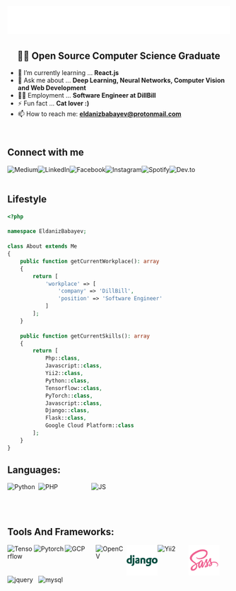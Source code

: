 <h1 align="center">
  <img src="https://raw.githubusercontent.com/eldaniiz/eldaniiz/main/eldaniz.svg" alt="Eldaniz Babayev" />
</h1>
<h2 align="center">👨‍🎓  Open Source Computer Science Graduate </h2>


- 🌱 I’m currently learning ... **React.js**
- 💬 Ask me about ... **Deep Learning, Neural Networks, Computer Vision and Web Development**
- 👨‍💻 Employment ... **Software Engineer at DillBill**
- ⚡ Fun fact ... **Cat lover :)**
- 📫 How to reach me: **eldanizbabayev@protonmail.com**
<br />

## Connect with me 

[<img align="left" alt="Medium" src="https://img.shields.io/badge/medium-%2312100E.svg?&style=for-the-badge&logo=medium&logoColor=white" />][blog]
[<img align="left" alt="LinkedIn" src="https://img.shields.io/badge/linkedin-%230077B5.svg?&style=for-the-badge&logo=linkedin&logoColor=white" />][linkedin]
[<img align="left" alt="Facebook" src="https://img.shields.io/badge/facebook-%231877F2.svg?&style=for-the-badge&logo=facebook&logoColor=white" />][facebook]
[<img align="left" alt="Instagram" src="https://img.shields.io/badge/instagram-%2312100E.svg?&style=for-the-badge&logo=instagram&logoColor=white" />][instagram]
[<img align="left" alt="Spotify" src="https://img.shields.io/badge/spotify-%2312100E.svg?&style=for-the-badge&logo=spotify&logoColor=boldgreen" />][spotify]
[<img align="left" alt="Dev.to" src="https://img.shields.io/badge/dev.to-%2312100E.svg?&style=for-the-badge"/>][blog-2]

<br />
<br />

## Lifestyle

```php
<?php

namespace EldanizBabayev;

class About extends Me
{
    public function getCurrentWorkplace(): array
    {
        return [
            'workplace' => [
                'company' => 'DillBill',
                'position' => 'Software Engineer'         
            ]
        ];
    }

    public function getCurrentSkills(): array
    {
        return [
            Php::class,
            Javascript::class,
            Yii2::class,
            Python::class,
            Tensorflow::class,
            PyTorch::class,
            Javascript::class,
            Django::class,
            Flask::class,
            Google Cloud Platform::class
        ];
    }
}
```

## Languages:

[<img align="left" alt="Python" width="70px" src="https://www.vectorlogo.zone/logos/python/python-icon.svg" />][blog]
[<img align="left" alt="PHP" width="120px" src="https://upload.wikimedia.org/wikipedia/commons/2/27/PHP-logo.svg" />][blog]
[<img align="left" alt="JS" width="70px" src="https://seeklogo.com/images/J/javascript-js-logo-2949701702-seeklogo.com.png" />][blog]
<br />
<br />
<br />
<br />

## Tools And Frameworks:
[<img align="left" alt="Tensorflow" width="60px" src="https://seeklogo.com/images/T/tensorflow-logo-02FCED4F98-seeklogo.com.png" />][blog]
[<img align="left" alt="Pytorch" width="70px" src="https://www.vectorlogo.zone/logos/pytorch/pytorch-icon.svg" />][blog]
[<img align="left" alt="GCP" width="70px" src="https://seeklogo.com/images/G/google-cloud-logo-ADE788217F-seeklogo.com.png" />][blog]
[<img align="left" alt="OpenCV" width="70px" src="https://www.vectorlogo.zone/logos/opencv/opencv-icon.svg" />][blog]
[<img align="left" src="https://raw.githubusercontent.com/sachinverma53121/sachinverma53121/master/icons/django.png" alt=django width="70"/>][blog]
[<img align="left" alt="Yii2" width="70px" src="https://avatars0.githubusercontent.com/u/993323" />][blog]
[<img align="left" src="https://raw.githubusercontent.com/sachinverma53121/sachinverma53121/master/icons/sass.png" alt=sass width="70"/>][blog]
[<img align="left" src="https://cdn.iconscout.com/icon/free/png-512/jquery-10-1175155.png" alt=jquery width="70"/>][blog]
[<img align="left" src="https://download.logo.wine/logo/MySQL/MySQL-Logo.wine.png" alt=mysql width="100"/>][blog]


[blog]: https://eldaniiz.medium.com/
[blog-2]: https://dev.to/eldaniz/
[linkedin]: https://www.linkedin.com/in/eldaniiz/
[facebook]:https://www.facebook.com/3ldensavage/
[instagram]:https://www.instagram.com/3ldaniz/
[spotify]:https://open.spotify.com/user/xxb5bjffuomhqkouxtwnhag8o
